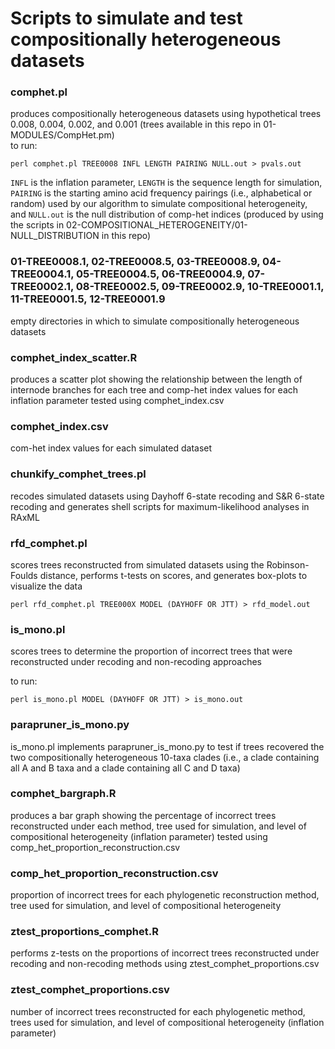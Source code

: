 # Scripts to simulate and test compositionally heterogeneous datasets

### comphet.pl
produces compositionally heterogeneous datasets using hypothetical trees 0.008, 0.004, 0.002, and 0.001 (trees available in this repo in 01-MODULES/CompHet.pm)  
to run: 

`perl comphet.pl TREE0008 INFL LENGTH PAIRING NULL.out > pvals.out`  

`INFL` is the inflation parameter, `LENGTH` is the sequence length for simulation, `PAIRING` is the starting amino acid frequency pairings (i.e., alphabetical or random) used by our algorithm to simulate compositional heterogeneity, and `NULL.out` is the null distribution of comp-het indices (produced by using the scripts in 02-COMPOSITIONAL_HETEROGENEITY/01-NULL_DISTRIBUTION in this repo)

### 01-TREE0008.1, 02-TREE0008.5, 03-TREE0008.9, 04-TREE0004.1, 05-TREE0004.5, 06-TREE0004.9, 07-TREE0002.1, 08-TREE0002.5, 09-TREE0002.9, 10-TREE0001.1, 11-TREE0001.5, 12-TREE0001.9
empty directories in which to simulate compositionally heterogeneous datasets

### comphet_index_scatter.R 
produces a scatter plot showing the relationship between the length of internode branches for each tree and comp-het index values for each inflation parameter tested using comphet_index.csv

### comphet_index.csv
com-het index values for each simulated dataset

### chunkify_comphet_trees.pl
recodes simulated datasets using Dayhoff 6-state recoding and S&R 6-state recoding and generates shell scripts for maximum-likelihood analyses in RAxML

### rfd_comphet.pl
scores trees reconstructed from simulated datasets using the Robinson-Foulds distance, performs t-tests on scores, and generates box-plots to visualize the data

`perl rfd_comphet.pl TREE000X MODEL (DAYHOFF OR JTT) > rfd_model.out`

### is_mono.pl
scores trees to determine the proportion of incorrect trees that were reconstructed under recoding and non-recoding approaches

to run: 

`perl is_mono.pl MODEL (DAYHOFF OR JTT) > is_mono.out`

### parapruner_is_mono.py
is_mono.pl implements parapruner_is_mono.py to test if trees recovered the two compositionally heterogeneous 10-taxa clades (i.e., a clade containing all A and B taxa and a clade containing all C and D taxa) 

### comphet_bargraph.R 
produces a bar graph showing the percentage of incorrect trees reconstructed under each method, tree used for simulation, and level of compositional heterogeneity (inflation parameter) tested using comp_het_proportion_reconstruction.csv

### comp_het_proportion_reconstruction.csv
proportion of incorrect trees for each phylogenetic reconstruction method, tree used for simulation, and level of compositional heterogeneity

### ztest_proportions_comphet.R 
performs z-tests on the proportions of incorrect trees reconstructed under recoding and non-recoding methods using ztest_comphet_proportions.csv

### ztest_comphet_proportions.csv
number of incorrect trees reconstructed for each phylogenetic method, trees used for simulation, and level of compositional heterogeneity (inflation parameter)
